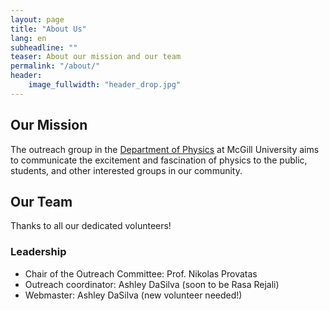 ```yaml
---
layout: page
title: "About Us"
lang: en
subheadline: ""
teaser: About our mission and our team
permalink: "/about/"
header:
    image_fullwidth: "header_drop.jpg"
---
```

## Our Mission
The outreach group in the [Department of Physics](http://www.physics.mcgill.ca) at McGill University aims to communicate the excitement and fascination of physics to the public, students, and other interested groups in our community.

## Our Team
Thanks to all our dedicated volunteers!

### Leadership
- Chair of the Outreach Committee: Prof. Nikolas Provatas
- Outreach coordinator: Ashley DaSilva (soon to be Rasa Rejali)
- Webmaster: Ashley DaSilva (new volunteer needed!)

